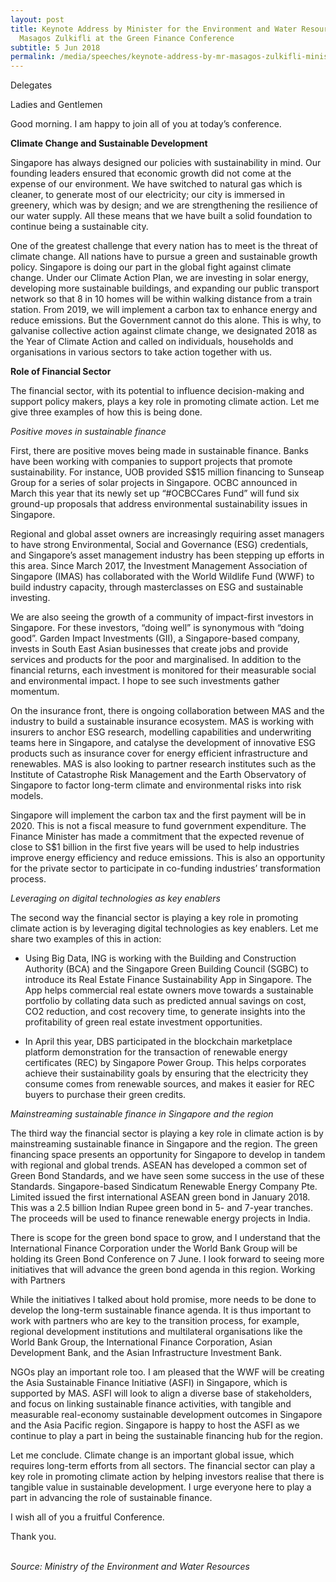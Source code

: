 ```yaml
---
layout: post
title: Keynote Address by Minister for the Environment and Water Resources
  Masagos Zulkifli at the Green Finance Conference
subtitle: 5 Jun 2018
permalink: /media/speeches/keynote-address-by-mr-masagos-zulkifli-minister-for-the-environment-and-water-resources-at-the-green-finance-conference-5-june-2018/
---
```

Delegates  

Ladies and Gentlemen

Good morning. I am happy to join all of you at today’s conference.

**Climate Change and Sustainable Development**

Singapore has always designed our policies with sustainability in mind. Our founding leaders ensured that economic growth did not come at the expense of our environment. We have switched to natural gas which is cleaner, to generate most of our electricity; our city is immersed in greenery, which was by design; and we are strengthening the resilience of our water supply. All these means that we have built a solid foundation to continue being a sustainable city.

One of the greatest challenge that every nation has to meet is the threat of climate change. All nations have to pursue a green and sustainable growth policy. Singapore is doing our part in the global fight against climate change. Under our Climate Action Plan, we are investing in solar energy, developing more sustainable buildings, and expanding our public transport network so that 8 in 10 homes will be within walking distance from a train station. From 2019, we will implement a carbon tax to enhance energy and reduce emissions. But the Government cannot do this alone. This is why, to galvanise collective action against climate change, we designated 2018 as the Year of Climate Action and called on individuals, households and organisations in various sectors to take action together with us.

**Role of Financial Sector**

The financial sector, with its potential to influence decision-making and support policy makers, plays a key role in promoting climate action. Let me give three examples of how this is being done.

*Positive moves in sustainable finance*

First, there are positive moves being made in sustainable finance. Banks have been working with companies to support projects that promote sustainability. For instance, UOB provided S$15 million financing to Sunseap Group for a series of solar projects in Singapore. OCBC announced in March this year that its newly set up “#OCBCCares Fund” will fund six ground-up proposals that address environmental sustainability issues in Singapore.

Regional and global asset owners are increasingly requiring asset managers to have strong Environmental, Social and Governance (ESG) credentials, and Singapore’s asset management industry has been stepping up efforts in this area. Since March 2017, the Investment Management Association of Singapore (IMAS) has collaborated with the World Wildlife Fund (WWF) to build industry capacity, through masterclasses on ESG and sustainable investing.

We are also seeing the growth of a community of impact-first investors in Singapore. For these investors, “doing well” is synonymous with “doing good”. Garden Impact Investments (GII), a Singapore-based company, invests in South East Asian businesses that create jobs and provide services and products for the poor and marginalised. In addition to the financial returns, each investment is monitored for their measurable social and environmental impact. I hope to see such investments gather momentum.

On the insurance front, there is ongoing collaboration between MAS and the industry to build a sustainable insurance ecosystem. MAS is working with insurers to anchor ESG research, modelling capabilities and underwriting teams here in Singapore, and catalyse the development of innovative ESG products such as insurance cover for energy efficient infrastructure and renewables. MAS is also looking to partner research institutes such as the Institute of Catastrophe Risk Management and the Earth Observatory of Singapore to factor long-term climate and environmental risks into risk models.

Singapore will implement the carbon tax and the first payment will be in 2020. This is not a fiscal measure to fund government expenditure. The Finance Minister has made a commitment that the expected revenue of close to S$1 billion in the first five years will be used to help industries improve energy efficiency and reduce emissions. This is also an opportunity for the private sector to participate in co-funding industries’ transformation process.

*Leveraging on digital technologies as key enablers*

The second way the financial sector is playing a key role in promoting climate action is by leveraging digital technologies as key enablers. Let me share two examples of this in action:

* Using Big Data, ING is working with the Building and Construction Authority (BCA) and the Singapore Green Building Council (SGBC) to introduce its Real Estate Finance Sustainability App in Singapore. The App helps commercial real estate owners move towards a sustainable portfolio by collating data such as predicted annual savings on cost, CO2 reduction, and cost recovery time, to generate insights into the profitability of green real estate investment opportunities. 

* In April this year, DBS participated in the blockchain marketplace platform demonstration for the transaction of renewable energy certificates (REC) by Singapore Power Group. This helps corporates achieve their sustainability goals by ensuring that the electricity they consume comes from renewable sources, and makes it easier for REC buyers to purchase their green credits.

*Mainstreaming sustainable finance in Singapore and the region*

The third way the financial sector is playing a key role in climate action is by mainstreaming sustainable finance in Singapore and the region. The green financing space presents an opportunity for Singapore to develop in tandem with regional and global trends. ASEAN has developed a common set of Green Bond Standards, and we have seen some success in the use of these Standards. Singapore-based Sindicatum Renewable Energy Company Pte. Limited issued the first international ASEAN green bond in January 2018. This was a 2.5 billion Indian Rupee green bond in 5- and 7-year tranches. The proceeds will be used to finance renewable energy projects in India.

There is scope for the green bond space to grow, and I understand that the International Finance Corporation under the World Bank Group will be holding its Green Bond Conference on 7 June. I look forward to seeing more initiatives that will advance the green bond agenda in this region. Working with Partners

While the initiatives I talked about hold promise, more needs to be done to develop the long-term sustainable finance agenda. It is thus important to work with partners who are key to the transition process, for example, regional development institutions and multilateral organisations like the World Bank Group, the International Finance Corporation, Asian Development Bank, and the Asian Infrastructure Investment Bank.

NGOs play an important role too. I am pleased that the WWF will be creating the Asia Sustainable Finance Initiative (ASFI) in Singapore, which is supported by MAS. ASFI will look to align a diverse base of stakeholders, and focus on linking sustainable finance activities, with tangible and measurable real-economy sustainable development outcomes in Singapore and the Asia Pacific region. Singapore is happy to host the ASFI as we continue to play a part in being the sustainable financing hub for the region.

Let me conclude. Climate change is an important global issue, which requires long-term efforts from all sectors. The financial sector can play a key role in promoting climate action by helping investors realise that there is tangible value in sustainable development. I urge everyone here to play a part in advancing the role of sustainable finance.

I wish all of you a fruitful Conference.

Thank you.
<br><br>

*Source: Ministry of the Environment and Water Resources*